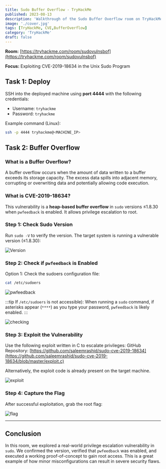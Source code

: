 ```yaml
---
title: Sudo Buffer Overflow - TryHackMe
published: 2023-08-13
description: 'Walkthrough of the Sudo Buffer Overflow room on TryHackMe, covering CVE-2019-18634 exploitation, pwfeedback configuration, and privilege escalation using a PoC.'
image: './cover.jpg'
tags: [TryHackMe, CVE,BufferOverflow]
category: 'TryHackMe'
draft: false
---
```



**Room:** [https://tryhackme.com/room/sudovulnsbof](https://tryhackme.com/room/sudovulnsbof)

**Focus:** Exploiting CVE-2019-18634 in the Unix Sudo Program

## Task 1: Deploy

SSH into the deployed machine using **port 4444** with the following credentials:

* Username: `tryhackme`
* Password: `tryhackme`

Example command (Linux):

```bash
ssh -p 4444 tryhackme@<MACHINE_IP>
```

## Task 2: Buffer Overflow

### What is a Buffer Overflow?

A buffer overflow occurs when the amount of data written to a buffer exceeds its storage capacity. The excess data spills into adjacent memory, corrupting or overwriting data and potentially allowing code execution.

### What is CVE-2019-18634?

This vulnerability is a **heap-based buffer overflow** in `sudo` versions ≤1.8.30 when `pwfeedback` is enabled. It allows privilege escalation to root.

### Step 1: Check Sudo Version

Run `sudo -V` to verify the version. The target system is running a vulnerable version (≤1.8.30):

![Version](https://miro.medium.com/v2/resize\:fit:1400/format\:webp/1*_1HDf84xkKVWOddwhd2XWw.png)

### Step 2: Check if `pwfeedback` is Enabled

Option 1: Check the sudoers configuration file:

```bash
cat /etc/sudoers
```

![pwfeedback](https://miro.medium.com/v2/resize\:fit:1174/format\:webp/1*IeJa66Mm6E0vZCqcCnTAaQ.png)

:::tip
If `/etc/sudoers` is not accessible): When running a `sudo` command, if asterisks appear (`****`) as you type your password, `pwfeedback` is likely enabled.
:::

![checking](https://miro.medium.com/v2/resize\:fit:1400/format\:webp/1*OezEX-4cD6LxeBpGsR1AdQ.png)

### Step 3: Exploit the Vulnerability

Use the following exploit written in C to escalate privileges:
GitHub Repository: [https://github.com/saleemrashid/sudo-cve-2019-18634](https://github.com/saleemrashid/sudo-cve-2019-18634/blob/master/exploit.c)

Alternatively, the exploit code is already present on the target machine.

![exploit](https://miro.medium.com/v2/resize\:fit:1400/format\:webp/1*VkrfABEw9PaEL8YWXvokgg.png)

### Step 4: Capture the Flag

After successful exploitation, grab the root flag:

![flag](https://miro.medium.com/v2/resize\:fit:1400/format\:webp/1*dhnrMyXpghoqTPBd8pMM1Q.png)

---

## Conclusion

In this room, we explored a real-world privilege escalation vulnerability in `sudo`. We confirmed the version, verified that `pwfeedback` was enabled, and executed a working proof-of-concept to gain root access. This is a great example of how minor misconfigurations can result in severe security flaws.

